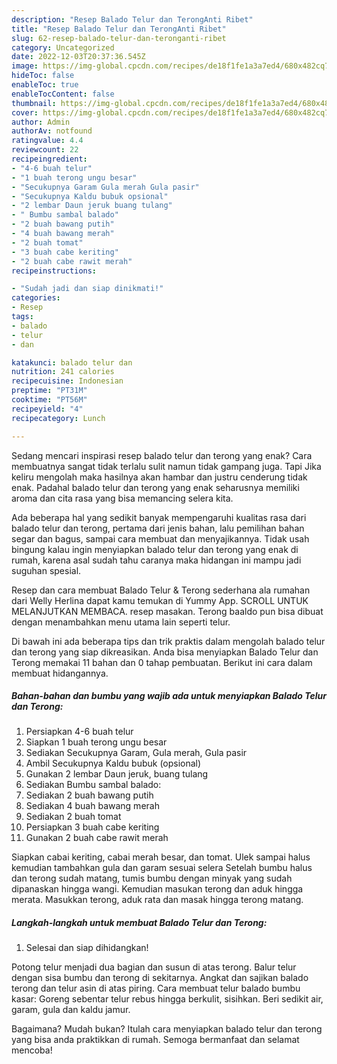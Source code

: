 ```yaml
---
description: "Resep Balado Telur dan TerongAnti Ribet"
title: "Resep Balado Telur dan TerongAnti Ribet"
slug: 62-resep-balado-telur-dan-teronganti-ribet
category: Uncategorized
date: 2022-12-03T20:37:36.545Z
image: https://img-global.cpcdn.com/recipes/de18f1fe1a3a7ed4/680x482cq70/balado-telur-dan-terong-foto-resep-utama.jpg
hideToc: false
enableToc: true
enableTocContent: false
thumbnail: https://img-global.cpcdn.com/recipes/de18f1fe1a3a7ed4/680x482cq70/balado-telur-dan-terong-foto-resep-utama.jpg
cover: https://img-global.cpcdn.com/recipes/de18f1fe1a3a7ed4/680x482cq70/balado-telur-dan-terong-foto-resep-utama.jpg
author: Admin
authorAv: notfound
ratingvalue: 4.4
reviewcount: 22
recipeingredient:
- "4-6 buah telur"
- "1 buah terong ungu besar"
- "Secukupnya Garam Gula merah Gula pasir"
- "Secukupnya Kaldu bubuk opsional"
- "2 lembar Daun jeruk buang tulang"
- " Bumbu sambal balado"
- "2 buah bawang putih"
- "4 buah bawang merah"
- "2 buah tomat"
- "3 buah cabe keriting"
- "2 buah cabe rawit merah"
recipeinstructions:

- "Sudah jadi dan siap dinikmati!"
categories:
- Resep
tags:
- balado
- telur
- dan

katakunci: balado telur dan 
nutrition: 241 calories
recipecuisine: Indonesian
preptime: "PT31M"
cooktime: "PT56M"
recipeyield: "4"
recipecategory: Lunch

---
```



Sedang mencari inspirasi resep balado telur dan terong yang enak? Cara membuatnya sangat tidak terlalu sulit namun tidak gampang juga. Tapi Jika keliru mengolah maka hasilnya akan hambar dan justru cenderung tidak enak. Padahal balado telur dan terong yang enak seharusnya memiliki aroma dan cita rasa yang bisa memancing selera kita.


Ada beberapa hal yang sedikit banyak mempengaruhi kualitas rasa dari balado telur dan terong, pertama dari jenis bahan, lalu pemilihan bahan segar dan bagus, sampai cara membuat dan menyajikannya. Tidak usah bingung kalau ingin menyiapkan balado telur dan terong yang enak di rumah, karena asal sudah tahu caranya maka hidangan ini mampu jadi suguhan spesial.

Resep dan cara membuat Balado Telur &amp; Terong sederhana ala rumahan dari Welly Herlina dapat kamu temukan di Yummy App. SCROLL UNTUK MELANJUTKAN MEMBACA. resep masakan. Terong baaldo pun bisa dibuat dengan menambahkan menu utama lain seperti telur.


Di bawah ini ada beberapa tips dan trik praktis dalam mengolah balado telur dan terong yang siap dikreasikan. Anda bisa menyiapkan Balado Telur dan Terong memakai 11 bahan dan 0 tahap pembuatan. Berikut ini cara dalam membuat hidangannya.

<!--inarticleads1-->

##### Bahan-bahan dan bumbu yang wajib ada untuk menyiapkan Balado Telur dan Terong:

1. Persiapkan 4-6 buah telur
1. Siapkan 1 buah terong ungu besar
1. Sediakan Secukupnya Garam, Gula merah, Gula pasir
1. Ambil Secukupnya Kaldu bubuk (opsional)
1. Gunakan 2 lembar Daun jeruk, buang tulang
1. Sediakan  Bumbu sambal balado:
1. Sediakan 2 buah bawang putih
1. Sediakan 4 buah bawang merah
1. Sediakan 2 buah tomat
1. Persiapkan 3 buah cabe keriting
1. Gunakan 2 buah cabe rawit merah


Siapkan cabai keriting, cabai merah besar, dan tomat. Ulek sampai halus kemudian tambahkan gula dan garam sesuai selera Setelah bumbu halus dan terong sudah matang, tumis bumbu dengan minyak yang sudah dipanaskan hingga wangi. Kemudian masukan terong dan aduk hingga merata. Masukkan terong, aduk rata dan masak hingga terong matang. 

<!--inarticleads2-->

##### Langkah-langkah untuk membuat Balado Telur dan Terong:


1. Selesai dan siap dihidangkan!

Potong telur menjadi dua bagian dan susun di atas terong. Balur telur dengan sisa bumbu dan terong di sekitarnya. Angkat dan sajikan balado terong dan telur asin di atas piring. Cara membuat telur balado bumbu kasar: Goreng sebentar telur rebus hingga berkulit, sisihkan. Beri sedikit air, garam, gula dan kaldu jamur. 

Bagaimana? Mudah bukan? Itulah cara menyiapkan balado telur dan terong yang bisa anda praktikkan di rumah. Semoga bermanfaat dan selamat mencoba!
